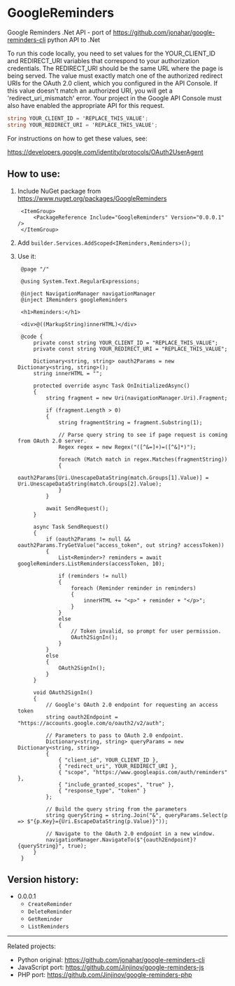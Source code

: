 # GoogleReminders

Google Reminders .Net API - port of https://github.com/jonahar/google-reminders-cli python API to .Net

To run this code locally, you need to set values for the YOUR_CLIENT_ID and REDIRECT_URI variables that correspond to your authorization credentials. The REDIRECT_URI should be the same URL where the page is being served. The value must exactly match one of the authorized redirect URIs for the OAuth 2.0 client, which you configured in the API Console. If this value doesn't match an authorized URI, you will get a 'redirect_uri_mismatch' error. Your project in the Google API Console must also have enabled the appropriate API for this request.

```csharp
string YOUR_CLIENT_ID = 'REPLACE_THIS_VALUE';
string YOUR_REDIRECT_URI = 'REPLACE_THIS_VALUE';
```

For instructions on how to get these values, see:

https://developers.google.com/identity/protocols/OAuth2UserAgent

## How to use:

1. Include NuGet package from https://www.nuget.org/packages/GoogleReminders

        <ItemGroup>
            <PackageReference Include="GoogleReminders" Version="0.0.0.1" />
        </ItemGroup>

2. Add `builder.Services.AddScoped<IReminders,Reminders>();`

3. Use it:

        @page "/"

        @using System.Text.RegularExpressions;

        @inject NavigationManager navigationManager
        @inject IReminders googleReminders

        <h1>Reminders:</h1>

        <div>@((MarkupString)innerHTML)</div>

        @code {
            private const string YOUR_CLIENT_ID = "REPLACE_THIS_VALUE";
            private const string YOUR_REDIRECT_URI = "REPLACE_THIS_VALUE";

            Dictionary<string, string> oauth2Params = new Dictionary<string, string>();
            string innerHTML = "";

            protected override async Task OnInitializedAsync()
            {
                string fragment = new Uri(navigationManager.Uri).Fragment;

                if (fragment.Length > 0)
                {
                    string fragmentString = fragment.Substring(1);

                    // Parse query string to see if page request is coming from OAuth 2.0 server.
                    Regex regex = new Regex("([^&=]+)=([^&]*)");

                    foreach (Match match in regex.Matches(fragmentString))
                    {
                        oauth2Params[Uri.UnescapeDataString(match.Groups[1].Value)] = Uri.UnescapeDataString(match.Groups[2].Value);
                    }
                }

                await SendRequest();
            }

            async Task SendRequest()
            {
                if (oauth2Params != null && oauth2Params.TryGetValue("access_token", out string? accessToken))
                {
                    List<Reminder>? reminders = await googleReminders.ListReminders(accessToken, 10);

                    if (reminders != null)
                    {
                        foreach (Reminder reminder in reminders)
                        {
                            innerHTML += "<p>" + reminder + "</p>";
                        }
                    }
                    else
                    {
                        // Token invalid, so prompt for user permission.
                        OAuth2SignIn();
                    }
                }
                else
                {
                    OAuth2SignIn();
                }
            }

            void OAuth2SignIn()
            {
                // Google's OAuth 2.0 endpoint for requesting an access token
                string oauth2Endpoint = "https://accounts.google.com/o/oauth2/v2/auth";

                // Parameters to pass to OAuth 2.0 endpoint.
                Dictionary<string, string> queryParams = new Dictionary<string, string>
                {
                    { "client_id", YOUR_CLIENT_ID },
                    { "redirect_uri", YOUR_REDIRECT_URI },
                    { "scope", "https://www.googleapis.com/auth/reminders" },
                    { "include_granted_scopes", "true" },
                    { "response_type", "token" }
                };

                // Build the query string from the parameters
                string queryString = string.Join("&", queryParams.Select(p => $"{p.Key}={Uri.EscapeDataString(p.Value)}"));

                // Navigate to the OAuth 2.0 endpoint in a new window.
                navigationManager.NavigateTo($"{oauth2Endpoint}?{queryString}", true);
            }
        }

## Version history:

- 0.0.0.1
    - `CreateReminder`
    - `DeleteReminder`
    - `GetReminder`
    - `ListReminders`

---

Related projects:
- Python original: https://github.com/jonahar/google-reminders-cli
- JavaScript port: https://github.com/Jinjinov/google-reminders-js
- PHP port: https://github.com/Jinjinov/google-reminders-php